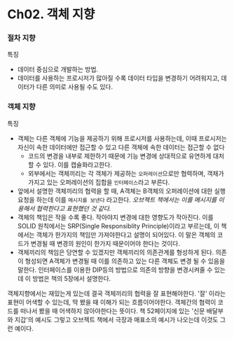 # Ch02. 객체 지향
### 절차 지향
특징
- 데이터 중심으로 개발하는 방법.
- 데이터를 사용하는 프로시저가 많아질 수록 데이터 타입을 변경하기 어려워지고, 데이터가 다른 의미로 사용될 수도 있다.

### 객체 지향
특징
- 객체는 다른 객체에 기능을 제공하기 위해 프로시저를 사용하는데, 이때 프로시저는 자신이 속한 데이터에만 접근할 수 있고 다른 객체에 속한 데이터는 접근할 수 없다
   - 코드의 변경을 내부로 제한하기 때문에 기능 변경에 상대적으로 유연하게 대처할 수 있다. 이를 캡슐화라고한다.
   - 외부에서는 객체끼리는 각 객체가 제공하는 `오퍼레이션`으로만 협력하며, 객채가 가지고 있는 오퍼레이션의 집합을 `인터페이스`라고 부른다. 
- 앞에서 설명한 객체끼리의 협력을 할 때, A객체는 B객체의 오퍼레이션에 대한 실행 요청을 하는데 이를 `메시지를 보낸다` 라고한다. _오브젝트 책에서는 이를 메시지를 이용해서 협력한다고 표현했던 것 같다._ 
- 객체의 책임은 작을 수록 좋다. 작아야지 변경에 대한 영향도가 작아진다. 이를 SOLID 원칙에서는 SRP(Single Responsiblity Principle)이라고 부르는데, 이 책에서는 객체가 한가지의 책임만 가져야한다고 설명이 되어있다. 이 말은 객체의 코드가 변경될 때 변경의 원인이 한가지 때문이어야 한다는 것이다. 
- 객체끼리의 책임은 당연할 수 있겠지만 객체끼리의 의존관계를 형성하게 된다. 의존이 형성되면 A객체가 변경될 때 이를 의존하고 있는 다른 객체도 변경 될 수 있음을 말한다. 인터페이스를 이용한 DIP등의 방법으로 의존의 방향을 변경시켜줄 수 있는데 이 방법은 책의 5장에서 설명한다. 

객체지향에서는 재밌는게 있는데 결국 객체끼리의 협력을 잘 표현해야한다. '잘' 이라는 표현이 어색할 수 있는데, 딱 봤을 때 이해가 되는 흐름이어야한다. 객체간의 협력이 코드를 떠나서 봤을 때 어색하지 않아야한다는 뜻이다. 책 52페이지에 있는 '신문 배달부와 지갑'의 예시도 그렇고 오브젝트 책에서 극장과 매표소의 예시가 나오는데 이것도 그런 예이다. 